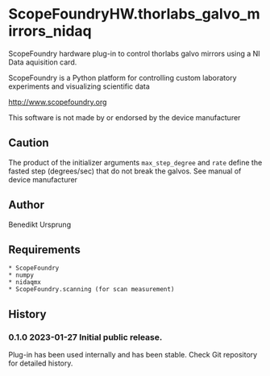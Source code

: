ScopeFoundryHW.thorlabs_galvo_mirrors_nidaq
===========================================

ScopeFoundry hardware plug-in to control thorlabs galvo mirrors using a NI Data aquisition card.


ScopeFoundry is a Python platform for controlling custom laboratory 
experiments and visualizing scientific data

<http://www.scopefoundry.org>

This software is not made by or endorsed by the device manufacturer

Caution
-------
The product of the initializer arguments `max_step_degree` and `rate` define the fasted step (degrees/sec) that do not break the galvos. See manual of device manufacturer


Author
----------

Benedikt Ursprung 

Requirements
------------

	* ScopeFoundry
	* numpy
	* nidaqmx
	* ScopeFoundry.scanning (for scan measurement)
	
	
History
--------

### 0.1.0	2023-01-27	Initial public release.

Plug-in has been used internally and has been stable.
Check Git repository for detailed history.
